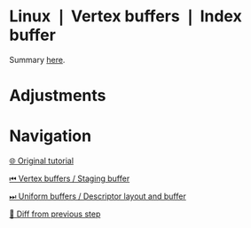 # Linux ❘ Vertex buffers ❘ Index buffer

Summary [here](https://github.com/Pacheco95/khronos-vulkan-tutorial-cpp/tree/linux-summary).

# Adjustments

# Navigation

[🌐 Original tutorial](
https://docs.vulkan.org/tutorial/latest/04_Vertex_buffers/03_Index_buffer.html)

[⏮ Vertex buffers / Staging buffer](
https://github.com/Pacheco95/khronos-vulkan-tutorial-cpp/tree/linux/03-vertex-buffers/03-staging-buffer)

[⏭ Uniform buffers / Descriptor layout and buffer](
https://github.com/Pacheco95/khronos-vulkan-tutorial-cpp/tree/linux/04-uniform-buffers/01-descriptor-layout-and-buffer)

[🔄 Diff from previous step](
https://github.com/Pacheco95/khronos-vulkan-tutorial-cpp/compare/linux/03-vertex-buffers/03-staging-buffer...linux/03-vertex-buffers/04-index-buffer)
